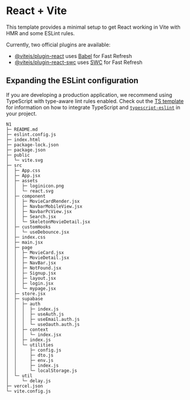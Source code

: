 # React + Vite

This template provides a minimal setup to get React working in Vite with HMR and some ESLint rules.

Currently, two official plugins are available:

- [@vitejs/plugin-react](https://github.com/vitejs/vite-plugin-react/blob/main/packages/plugin-react) uses [Babel](https://babeljs.io/) for Fast Refresh
- [@vitejs/plugin-react-swc](https://github.com/vitejs/vite-plugin-react/blob/main/packages/plugin-react-swc) uses [SWC](https://swc.rs/) for Fast Refresh

## Expanding the ESLint configuration

If you are developing a production application, we recommend using TypeScript with type-aware lint rules enabled. Check out the [TS template](https://github.com/vitejs/vite/tree/main/packages/create-vite/template-react-ts) for information on how to integrate TypeScript and [`typescript-eslint`](https://typescript-eslint.io) in your project.

```
N1
├─ README.md
├─ eslint.config.js
├─ index.html
├─ package-lock.json
├─ package.json
├─ public
│  └─ vite.svg
├─ src
│  ├─ App.css
│  ├─ App.jsx
│  ├─ assets
│  │  ├─ loginicon.png
│  │  └─ react.svg
│  ├─ component
│  │  ├─ MovieCardRender.jsx
│  │  ├─ NavbarMobileView.jsx
│  │  ├─ NavbarPcView.jsx
│  │  ├─ Search.jsx
│  │  └─ SkeletonMovieDetail.jsx
│  ├─ customHooks
│  │  └─ useDebounce.jsx
│  ├─ index.css
│  ├─ main.jsx
│  ├─ page
│  │  ├─ MovieCard.jsx
│  │  ├─ MovieDetail.jsx
│  │  ├─ NavBar.jsx
│  │  ├─ NotFound.jsx
│  │  ├─ Signup.jsx
│  │  ├─ layout.jsx
│  │  ├─ login.jsx
│  │  └─ mypage.jsx
│  ├─ store.jsx
│  ├─ supabase
│  │  ├─ auth
│  │  │  ├─ index.js
│  │  │  ├─ useAuth.js
│  │  │  ├─ useEmail.auth.js
│  │  │  └─ useOauth.auth.js
│  │  ├─ context
│  │  │  └─ index.jsx
│  │  ├─ index.js
│  │  └─ utilities
│  │     ├─ config.js
│  │     ├─ dto.js
│  │     ├─ env.js
│  │     ├─ index.js
│  │     └─ localStorage.js
│  └─ util
│     └─ delay.js
├─ vercel.json
└─ vite.config.js

```